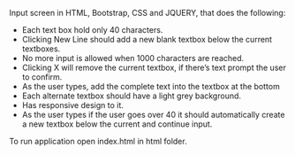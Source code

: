 Input screen in HTML, Bootstrap, CSS and JQUERY, that does the following:

- Each text box hold only 40 characters.
- Clicking New Line should add a new blank textbox below the current textboxes.
- No more input is allowed when 1000 characters are reached.
- Clicking X will remove the current textbox, if there’s text prompt the user to confirm.
- As the user types, add the complete text into the textbox at the bottom
- Each alternate textbox should have a light grey background.
- Has responsive design to it.
- As the user types if the user goes over 40 it should automatically create a new textbox below the current and continue input.

To run application open index.html in html folder.